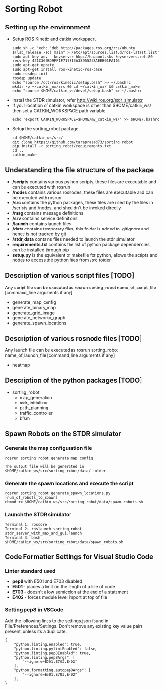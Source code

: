 # Sorting Robot

## Setting up the environment
 - Setup ROS Kinetic and catkin workspace.
    ~~~~
    sudo sh -c 'echo "deb http://packages.ros.org/ros/ubuntu $(lsb_release -sc) main" > /etc/apt/sources.list.d/ros-latest.list'
    sudo apt-key adv --keyserver hkp://ha.pool.sks-keyservers.net:80 --recv-key 421C365BD9FF1F717815A3895523BAEEB01FA116
    sudo apt-get update
    sudo apt-get install ros-kinetic-ros-base
    sudo rosdep init
    rosdep update
    echo "source /opt/ros/kinetic/setup.bash" >> ~/.bashrc
    mkdir -p ~/catkin_ws/src && cd ~/catkin_ws/ && catkin_make
    echo "source $HOME/catkin_ws/devel/setup.bash" >> ~/.bashrc
    ~~~~
 - Install the STDR simulator, refer http://wiki.ros.org/stdr_simulator
 - If your location of catkin workspace is other than $HOME/catkin_ws/ then set a CATKIN_WORKSPACE path variable.
    ~~~~
    echo 'export CATKIN_WORKSPACE=$HOME/my_catkin_ws/' >> $HOME/.bashrc
    ~~~~
 - Setup the sorting_robot package.
    ~~~~
    cd $HOME/catkin_ws/src/
    git clone https://github.com/taraprasad73/sorting_robot
    pip install -r sorting_robot/requirements.txt
    cd ..
    catkin_make
    ~~~~

## Understanding the file structure of the package
 - **/scripts** contains various python scripts, these files are executable and can be executed with rosrun
 - **/nodes** contains various rosnodes, these files are executable and can be executed with rosrun
 - **/src** contains the python packages, these files are used by the files in /scripts and /nodes, and shouldn't be invoked directly
 - **/msg** contains message definitions
 - **/srv** contains service definitions
 - **/launch** contains launch files
 - **/data** contains temporary files, this folder is added to .gitignore and hence is not tracked by git
 - **/stdr_data** contains files needed to launch the stdr simulator
 - **requirements.txt** contains the list of python package dependencies, can be installed through pip
 - **setup.py** is the equivalent of makefile for python, allows the scripts and nodes to access the python files from /src folder 

## Description of various script files [TODO]
Any script file can be executed as rosrun sorting_robot name_of_script_file [command_line arguments if any]
 - generate_map_config 
 - generate_binary_map
 - generate_grid_image
 - generate_networkx_graph
 - generate_spawn_locations

## Description of various rosnode files [TODO]
Any launch file can be executed as rosrun sorting_robot name_of_launch_file [command_line arguments if any]
 - heatmap

## Description of the python packages [TODO]
 - sorting_robot
   - map_generation
   - stdr_initializer
   - path_planning
   - traffic_controller
   - bfsm

## Spawn Robots on the STDR simulator
### Generate the map configuration file
~~~~
rosrun sorting_robot generate_map_config

The output file will be generated in $HOME/catkin_ws/src/sorting_robot/data/ folder.
~~~~

### Generate the spawn locations and execute the script
~~~~
rosrun sorting_robot generate_spawn_locations.py [num_of_robots_to_spawn]
chmod +x $HOME/catkin_ws/src/sorting_robot/data/spawn_robots.sh
~~~~

### Launch the STDR simulator
~~~~
Terminal 1: roscore
Terminal 2: roslaunch sorting_robot stdr_server_with_map_and_gui.launch
Terminal 3: bash $HOME/catkin_ws/src/sorting_robot/data/spawn_robots.sh
~~~~

## Code Formatter Settings for Visual Studio Code

### Linter standard used
 - **pep8** with E501 and E703 disabled
 - **E501** - places a limit on the length of a line of code
 - **E703** - doesn't allow semicolon at the end of a statement
 - **E402** - forces module level import at top of file

### Setting pep8 in VSCode
Add the following lines to the settings.json found in File/Preferences/Settings. Don't remove any existing key value pairs present, unless its a duplicate.
~~~~
{
    "python.linting.enabled": true,
    "python.linting.pylintEnabled": false,
    "python.linting.pep8Enabled": true,
    "python.linting.pep8Args": [
        "--ignore=E501,E703,E402"
    ],
    "python.formatting.autopep8Args": [
        "--ignore=E501,E703,E402"
    ],
}
~~~~
